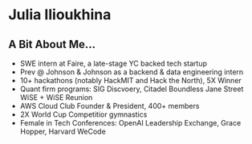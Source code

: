# Julia Ilioukhina

## A Bit About Me...
- SWE intern at Faire, a late-stage YC backed tech startup
- Prev @ Johnson & Johnson as a backend & data engineering intern
- 10+ hackathons (notably HackMIT and Hack the North), 5X Winner
- Quant firm programs: SIG Discvoery, Citadel Boundless Jane Street WiSE + WiSE Reunion
- AWS Cloud Club Founder & President, 400+ members
- 2X World Cup Competitior gymnastics
- Female in Tech Conferences: OpenAI Leadership Exchange, Grace Hopper, Harvard WeCode
